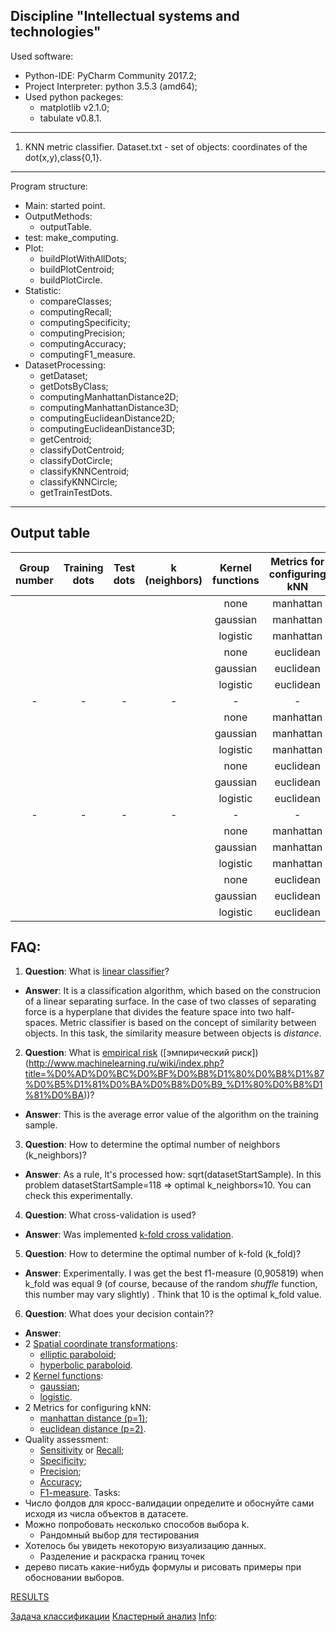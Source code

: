 Discipline "Intellectual systems and technologies"
---------------------------------------------------
Used software:
- Python-IDE: PyCharm Community 2017.2;
- Project Interpreter: python 3.5.3 (amd64);
- Used python packeges:
	- matplotlib v2.1.0;
	- tabulate v0.8.1.
--------------------------------------------------- 
1. KNN metric classifier.
  Dataset.txt - set of objects: coordinates of the dot(x,y),class{0,1}.
  ---
Program structure:
- Main: started point.
- OutputMethods:
	- outputTable.
- test:
	make_computing.
- Plot:
	- buildPlotWithAllDots;
	- buildPlotCentroid;
	- buildPlotCircle.
- Statistic:
	- compareClasses;
	- computingRecall;
	- computingSpecificity;
	- computingPrecision;
	- computingAccuracy;
	- computingF1_measure.
- DatasetProcessing:
	- getDataset;
	- getDotsByClass;
	- computingManhattanDistance2D;
	- computingManhattanDistance3D;
	- computingEuclideanDistance2D;
	- computingEuclideanDistance3D;
	- getCentroid;
	- classifyDotCentroid;
	- classifyDotCircle;
	- classifyKNNCentroid;
	- classifyKNNCircle;
	- getTrainTestDots.
 ---
Output table
 ---
| Group number | Training dots | Test dots | k (neighbors) | Kernel functions | Metrics for configuring kNN | Spatial coordinate transformations | F1-measure | Recall | Specificity | Precision | Accuracy |
|:---:|:---:|:---:|:---:|:---:|:---:|:---:|:---:|:---:|:---:|:---:|:---:|
| | | | | none | manhattan | none | | | | | |
| | | | | gaussian | manhattan | none | | | | | |
| | | | | logistic | manhattan | none | | | | | |
| | | | | none | euclidean | none | | | | | |
| | | | | gaussian | euclidean | none | | | | | |
| | | | | logistic | euclidean | none | | | | | |
|-|-|-|-|-|-|-|-|-|-|-|-|
| | | | | none | manhattan | elliptic | | | | | |
| | | | | gaussian | manhattan | elliptic | | | | | |
| | | | | logistic | manhattan | elliptic | | | | | |
| | | | | none | euclidean | elliptic | | | | | |
| | | | | gaussian | euclidean | elliptic | | | | | |
| | | | | logistic | euclidean | elliptic | | | | | |
|-|-|-|-|-|-|-|-|-|-|-|-|
| | | | | none | manhattan | hyperbolic | | | | | |
| | | | | gaussian | manhattan | hyperbolic | | | | | |
| | | | | logistic | manhattan | hyperbolic | | | | | |
| | | | | none | euclidean | hyperbolic | | | | | |
| | | | | gaussian | euclidean | hyperbolic | | | | | |
| | | | | logistic | euclidean | hyperbolic | | | | | |


FAQ:
---------------------------------------------------
1. **Question**: What is [linear classifier](https://en.wikipedia.org/wiki/Linear_classifier)?
- **Answer**: It is a classification algorithm, which based on the construcion of a linear separating surface. In the case of two classes of separating force is a hyperplane that divides the feature space into two half-spaces. Metric classifier is based on the concept of similarity between objects. In this task, the similarity measure between objects is *distance*.

2. **Question**: What is [empirical risk](https://en.wikipedia.org/wiki/Empirical_risk_minimization) ([эмпирический риск])(http://www.machinelearning.ru/wiki/index.php?title=%D0%AD%D0%BC%D0%BF%D0%B8%D1%80%D0%B8%D1%87%D0%B5%D1%81%D0%BA%D0%B8%D0%B9_%D1%80%D0%B8%D1%81%D0%BA))?
- **Answer**: This is the average error value of the algorithm on the training sample.

3. **Question**: How to determine the optimal number of neighbors (k_neighbors)?
- **Answer**: As a rule, lt's processed  how: sqrt(datasetStartSample). In this problem datasetStartSample=118 => optimal k_neighbors≈10. You can check this experimentally.

4. **Question**: What cross-validation is used?
- **Answer**: Was implemented [k-fold cross validation](https://en.wikipedia.org/wiki/Cross-validation_(statistics)#k-fold_cross-validation).

5. **Question**: How to determine the optimal number of k-fold (k_fold)?
- **Answer**: Experimentally. I was get the best f1-measure (0,905819) when k_fold was equal 9 (of course, because of the random *shuffle* function, this number may vary slightly) . Think that 10 is the optimal k_fold value.

6. **Question**: What does your decision contain??
- **Answer**:
- 2 [Spatial coordinate transformations](https://en.wikipedia.org/wiki/Paraboloid):
	- [elliptic paraboloid](https://en.wikipedia.org/wiki/Paraboloid#Elliptic_paraboloid);
	- [hyperbolic paraboloid](https://en.wikipedia.org/wiki/Paraboloid#Hyperbolic_paraboloid).
- 2 [Kernel functions](https://en.wikipedia.org/wiki/Kernel_(statistics)):
	- [gaussian](https://en.wikipedia.org/wiki/Normal_distribution);
	- [logistic](https://en.wikipedia.org/wiki/Logistic_distribution).
- 2 Metrics for configuring kNN:
	- [manhattan distance (p=1)](https://en.wikipedia.org/wiki/Taxicab_geometry);
	- [euclidean distance (p=2)](https://en.wikipedia.org/wiki/Euclidean_distance).
- Quality assessment:
	- [Sensitivity](https://en.wikipedia.org/wiki/Sensitivity_and_specificity#Sensitivity) or [Recall](https://en.wikipedia.org/wiki/Precision_and_recall#Recall);
	- [Specificity](https://en.wikipedia.org/wiki/Sensitivity_and_specificity#Specificity);
	- [Precision](https://en.wikipedia.org/wiki/Precision_and_recall#Precision);
	- [Accuracy](https://en.wikipedia.org/wiki/Accuracy_and_precision);
	- [F1-measure](https://en.wikipedia.org/wiki/F1_score).
Tasks:
- Число фолдов для кросс-валидации определите и обоснуйте сами исходя из числа объектов в датасете.
- Можно попробовать несколько способов выбора k.
	- Рандомный выбор для тестирования
- Хотелось бы увидеть некоторую визуализацию данных.
	- Разделение и раскраска границ точек
- дерево
писать какие-нибудь формулы и рисовать примеры при обосновании выборов.

[RESULTS](https://docs.google.com/spreadsheets/d/1IkHaIzaHMTVHIrxbvIXl9kbQINCencgx8dtkAhNKXRw/edit#gid=0)

[Задача классификации](https://ru.wikipedia.org/wiki/%D0%97%D0%B0%D0%B4%D0%B0%D1%87%D0%B0_%D0%BA%D0%BB%D0%B0%D1%81%D1%81%D0%B8%D1%84%D0%B8%D0%BA%D0%B0%D1%86%D0%B8%D0%B8)
[Кластерный анализ](https://ru.wikipedia.org/wiki/%D0%9A%D0%BB%D0%B0%D1%81%D1%82%D0%B5%D1%80%D0%BD%D1%8B%D0%B9_%D0%B0%D0%BD%D0%B0%D0%BB%D0%B8%D0%B7)
[Info](https://github.com/flyingleafe/ML-Course-ITMO/blob/master/Homework.org):

